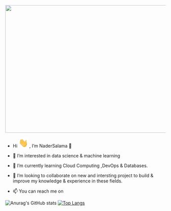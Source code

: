 <p align="center">
  <img width="800" height="400" src="https://s7280.pcdn.co/wp-content/uploads/2020/04/KnowledgeManagementGuidelinesBestPractices.png">
</p>

- Hi <img src="https://raw.githubusercontent.com/LuciferLuther/LuciferLuther/master/wave.gif" width="30px"> , I’m NaderSalama  👾
- 👀 I’m interested in data science & machine learning
- 🌱 I’m currently learning Cloud Computing ,DevOps & Databases.
- 💞️ I’m looking to collaborate on new and intersting project to build & improve my knowledge & experience in these fields.


- 📫 You can reach me on 

<!---
LuciferLuther/LuciferLuther is a ✨ special ✨ repository because its `README.md` (this file) appears on your GitHub profile.
You can click the Preview link to take a look at your changes.
Gif Code
<img src="https://raw.githubusercontent.com/<OWNER>/<OWNER>/master/<GIF_NAME>.gif" width="30px">
Repo Card code
[![Readme Card](https://github-readme-stats.vercel.app/api/pin/?username=LuciferLuther&repo=LuciferLuther&theme=moltack)](https://github.com/LuciferLuther/LuciferLuther)

<img src= "https://img.shields.io/badge/LuciferS-SoftwareEngineer-lightgrey">
<img src="http://i.imgur.com/OUkLi.gif" width="30px">
--->

![Anurag's GitHub stats](https://github-readme-stats.vercel.app/api?username=LuciferLuther&show_icons=true&theme=github_dark)
[![Top Langs](https://github-readme-stats.vercel.app/api/top-langs/?username=LuciferLuther&layout=compact)](https://github.com/LuciferLuther/LuciferLuther)
<!--- ![Top Langs](https://github-readme-stats.vercel.app/api/top-langs/?username=LuciferLuther&langs_count=8)](https://github.com/LuciferLuther/github-readme-stats)
